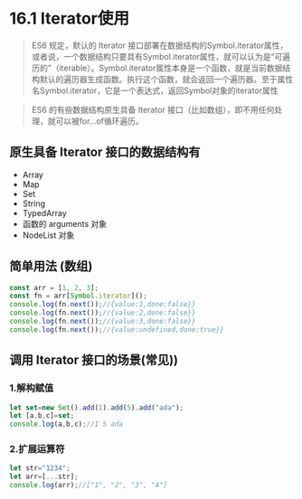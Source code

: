 # 16.1 Iterator使用

>ES6 规定，默认的 Iterator 接口部署在数据结构的Symbol.iterator属性，或者说，一个数据结构只要具有Symbol.iterator属性，就可以认为是“可遍历的”（iterable）。Symbol.iterator属性本身是一个函数，就是当前数据结构默认的遍历器生成函数。执行这个函数，就会返回一个遍历器。至于属性名Symbol.iterator，它是一个表达式，返回Symbol对象的iterator属性

>ES6 的有些数据结构原生具备 Iterator 接口（比如数组），即不用任何处理，就可以被for...of循环遍历。

## 原生具备 Iterator 接口的数据结构有
* Array
* Map
* Set
* String
* TypedArray
* 函数的 arguments 对象
* NodeList 对象

## 简单用法 (数组)
```js
const arr = [1, 2, 3];
const fn = arr[Symbol.iterator]();
console.log(fn.next());//{value:1,done:false}}
console.log(fn.next());//{value:2,done:false}}
console.log(fn.next());//{value:3,done:false}}
console.log(fn.next());//{value:undefined,done:true}}
```

## 调用 Iterator 接口的场景(常见))
### 1.解构赋值
```js
let set=new Set().add(1).add(5).add("ada");
let [a,b,c]=set;
console.log(a,b,c);//1 5 ada
```

### 2.扩展运算符
```js
let str="1234";
let arr=[...str];
console.log(arr);//["1", "2", "3", "4"]
```

